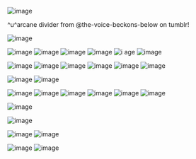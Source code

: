 



![image](https://64.media.tumblr.com/38010f71eff93aa77be791a6a6c4d011/4c4a9a7b84eb7caa-a5/s400x600/1c15331a567765c7a9eb66da959ff88ac7ea5307.gifv)


^u^arcane divider from @the-voice-beckons-below on tumblr!


![image](https://64.media.tumblr.com/f8c85648587ede6bfeee5a80768ba509/24c78518d0096409-23/s2048x3072/729e5027b5190e2feb3392cf802bda010f7d4cf3.png)


![image](https://64.media.tumblr.com/1c91e96d34f2bde233023584a9a0b131/181ef86fd5fa91d2-df/s100x200/ef3ba58bcc09a5cf0d8434122e373b33b1c3aa5f.gifv)
![image](https://64.media.tumblr.com/a43abfe74b7f87ede8bbf4c70381b4db/181ef86fd5fa91d2-32/s100x200/3ac9f407ee7754f4dc6862d69a31ae9b986738f0.gifv)
![image](https://64.media.tumblr.com/9b7f904bc044ab2bdde35631920580b8/181ef86fd5fa91d2-bc/s100x200/10e5c29b0fd78f348d4f440348526ac33419d85e.gifv)
![image](https://64.media.tumblr.com/fa787a9840c26e9d280e7f72fb2e540b/ef52e834644ced43-ee/s250x400/1b0787c528690836edfa9f7faf1c826a08385eeb.gifv)
![i age](https://64.media.tumblr.com/9286efa9cc52aa37470952c26e9a02b7/2ae7a63d2b103366-dc/s100x200/5ab36691131561c1de7337dec8262b4b5ef8018b.gifv)
![image](https://64.media.tumblr.com/b40405167716b641c07ce4a64a3f86d4/389edd42d3c2fbdf-06/s100x200/6a7b519af5d5cee647076250db87a1c4db80e39f.gifv)

![image](https://64.media.tumblr.com/5319398d803723eaa87b03ebc7d59057/ef52e834644ced43-3a/s250x400/86f5c0f8b05d2caabb16c35a7ed13f81f3f1f170.gifv)
![image](https://64.media.tumblr.com/93814677586b092d8a93d53787f1455a/76ca37f2e72b9e5e-ed/s100x200/529fbca5f58171de7ae6c9882cd0a4e80e921110.gifv)
![image](https://64.media.tumblr.com/932e11ab05750b5d77d08a7d72ffc686/389edd42d3c2fbdf-d1/s100x200/5e235f0325d79403615072aa70c0fa0f9b339ec7.gifv)
![image](https://64.media.tumblr.com/cabf468f2d5a024e41ceafe5b69a586a/181ef86fd5fa91d2-2e/s100x200/3c4e495b29a66a46cf60b886cebb7bc0963b474b.gifv)
![image](https://64.media.tumblr.com/542c5601c2267ebe37c85ef973d56228/181ef86fd5fa91d2-5f/s100x200/c65081e8d7890be7dc4eda80cf21f53a1892a5b2.gifv)
![image](https://64.media.tumblr.com/2c2004cb4eea57360236232b33097d45/181ef86fd5fa91d2-e5/s100x200/b6c875c277b2e2167e3d782b7aff608efe0beddd.gifv)




![image](https://64.media.tumblr.com/c70f686f0b27b83aa11e98456a8d33c5/1a7499e8ed08e8b1-4a/s640x960/344e39f043da36d54408dd07168b4ef399f5639a.pnj)
![image](https://64.media.tumblr.com/5bf156324078fa2ea49b24c058e2218e/b712a005740dadb7-1b/s400x600/e358ab6691769b50bef1936e72b7442c1ebcd8c1.gifv)



![image](https://images-wixmp-ed30a86b8c4ca887773594c2.wixmp.com/f/668320ee-f33b-41b2-a769-76b8b10407a7/d58le6h-12703275-7877-4ce8-b2d8-37a6ada20d2a.png?token=eyJ0eXAiOiJKV1QiLCJhbGciOiJIUzI1NiJ9.eyJzdWIiOiJ1cm46YXBwOjdlMGQxODg5ODIyNjQzNzNhNWYwZDQxNWVhMGQyNmUwIiwiaXNzIjoidXJuOmFwcDo3ZTBkMTg4OTgyMjY0MzczYTVmMGQ0MTVlYTBkMjZlMCIsIm9iaiI6W1t7InBhdGgiOiJcL2ZcLzY2ODMyMGVlLWYzM2ItNDFiMi1hNzY5LTc2YjhiMTA0MDdhN1wvZDU4bGU2aC0xMjcwMzI3NS03ODc3LTRjZTgtYjJkOC0zN2E2YWRhMjBkMmEucG5nIn1dXSwiYXVkIjpbInVybjpzZXJ2aWNlOmZpbGUuZG93bmxvYWQiXX0.4zmzc0PwumwiXnlTdAYHGpDS2jU_mmddapSH4FptD6w)
![image](https://images-wixmp-ed30a86b8c4ca887773594c2.wixmp.com/f/4b99106a-3402-4f73-b3ea-ccea471b98e1/d6oaqhg-a5e6555f-7f40-4fae-9bd0-d5eb55c8aea5.png/v1/fill/w_99,h_55,q_80,strp/roxy_lalonde_stamp_by_millionsofstamps_d6oaqhg-fullview.jpg?token=eyJ0eXAiOiJKV1QiLCJhbGciOiJIUzI1NiJ9.eyJzdWIiOiJ1cm46YXBwOjdlMGQxODg5ODIyNjQzNzNhNWYwZDQxNWVhMGQyNmUwIiwiaXNzIjoidXJuOmFwcDo3ZTBkMTg4OTgyMjY0MzczYTVmMGQ0MTVlYTBkMjZlMCIsIm9iaiI6W1t7ImhlaWdodCI6Ijw9NTUiLCJwYXRoIjoiXC9mXC80Yjk5MTA2YS0zNDAyLTRmNzMtYjNlYS1jY2VhNDcxYjk4ZTFcL2Q2b2FxaGctYTVlNjU1NWYtN2Y0MC00ZmFlLTliZDAtZDVlYjU1YzhhZWE1LnBuZyIsIndpZHRoIjoiPD05OSJ9XV0sImF1ZCI6WyJ1cm46c2VydmljZTppbWFnZS5vcGVyYXRpb25zIl19.cNSJdvhJ87L3kVQg1lPQt91pJSdgnRIzJnUR8eDzQ08)
![image](https://64.media.tumblr.com/24a0cc79a3226da9a5f323d0c64c29d7/e99f5fa9ef28966c-e3/s100x200/8119a9d44f80eac9ca6e3e0e8baec9b3798d50db.pnj)
![image](https://64.media.tumblr.com/63a649dca7f4ee0c0d90fa0e5547df3b/e9001c81893da2e0-79/s100x200/0ba9d6e491b9fea8208db63bea739371783a4c2f.pnj)
![image](https://64.media.tumblr.com/10e3bdf329faed50e567d0bd22e2a295/f932c852b906bc08-c3/s100x200/4db27c50ff3d00794284d412886b0e6b0331c65c.gifv)
![image](https://64.media.tumblr.com/2d9bcfc98648344dc4a4f80289051ff8/fefbda9ca24e67d8-82/s100x200/c662c141ff9ab9ba2bcc0977be738939a1218ebc.gifv)


![image](https://64.media.tumblr.com/40fd4e4352aeb36975cae21af655f9b6/73f3a61cc969dd29-0e/s250x400/cbb30d26101dbf73a2fe633faf3cfc2c3928655d.pnj)



![image](https://64.media.tumblr.com/91bb5aecaa6611e392cda2c831f5898d/609c10468ba812db-c9/s640x960/c96d8af0649923f573c44565cfef888ba93a575d.gifv)


![image](https://64.media.tumblr.com/8dda64b0e94d450bad5728a7c37b80a4/76a41a0dc2177ee1-59/s250x400/31be359c63b24649bceebc4e457fd565986b6bfc.gifv)
![image](https://64.media.tumblr.com/1d642ee1380335146fc4768f941b6852/76a41a0dc2177ee1-6d/s250x400/f8b0bbb26fc913ed9d2ec57b50bc5abb782b455f.gifv)


![image](https://64.media.tumblr.com/fdaa8c1ef02a1c338d9c3486515f4905/76a41a0dc2177ee1-f5/s250x400/12fe28e3f3fa2aadf107f3bbcfde8ae5f0743fc8.gifv)
![image](https://64.media.tumblr.com/d7a100c79eab6c64617ba57494082cc6/76a41a0dc2177ee1-f5/s250x400/5406052d114db0a62943ec602d1093b3b3ab1e5b.gifv)
